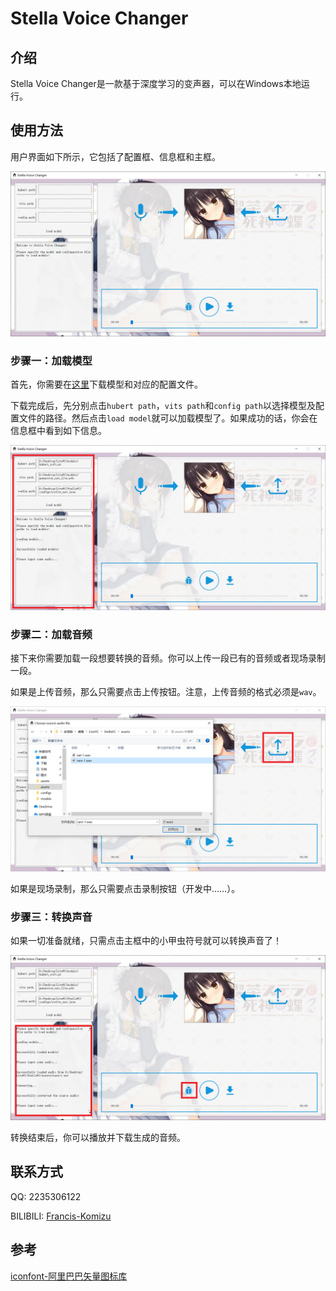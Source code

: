 # Stella Voice Changer

## 介绍

Stella Voice Changer是一款基于深度学习的变声器，可以在Windows本地运行。



## 使用方法

用户界面如下所示，它包括了配置框、信息框和主框。

[![gui-1](assets/gui-1.png)](assets/gui-1.png)



### 步骤一：加载模型

首先，你需要在[这里](https://github.com/Francis-Komizu/StellaVC-ModelList)下载模型和对应的配置文件。

下载完成后，先分别点击`hubert path`，`vits path`和`config path`以选择模型及配置文件的路径。然后点击`load model`就可以加载模型了。如果成功的话，你会在信息框中看到如下信息。

![gui-2](assets/gui-2.png)



### 步骤二：加载音频

接下来你需要加载一段想要转换的音频。你可以上传一段已有的音频或者现场录制一段。

如果是上传音频，那么只需要点击上传按钮。注意，上传音频的格式必须是`wav`。

![gui-3](assets/gui-3.png)

如果是现场录制，那么只需要点击录制按钮（开发中……）。



### 步骤三：转换声音

如果一切准备就绪，只需点击主框中的小甲虫符号就可以转换声音了！

![gui-4](assets/gui-4.png)

转换结束后，你可以播放并下载生成的音频。



## 联系方式

QQ: 2235306122

BILIBILI: [Francis-Komizu](https://space.bilibili.com/636704927?spm_id_from=333.1007.0.0)



## 参考

[iconfont-阿里巴巴矢量图标库](https://www.iconfont.cn/)